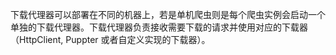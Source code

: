 下载代理器可以部署在不同的机器上，若是单机爬虫则是每个爬虫实例会启动一个单独的下载代理器。下载代理器负责接收需要下载的请求并使用对应的下载器（HttpClient, Puppter 或者自定义实现的下载器）。

